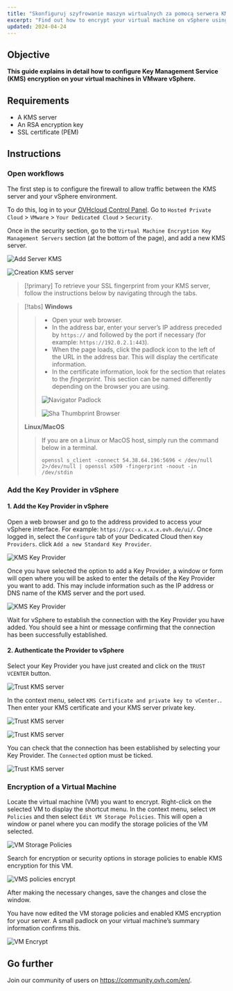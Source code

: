 ```yaml
---
title: "Skonfiguruj szyfrowanie maszyn wirtualnych za pomocą serwera KMS (EN)"
excerpt: "Find out how to encrypt your virtual machine on vSphere using a KMS server"
updated: 2024-04-24
---
```


## Objective

**This guide explains in detail how to configure Key Management Service (KMS) encryption on your virtual machines in VMware vSphere.**

## Requirements

- A KMS server  
- An RSA encryption key
- SSL certificate (PEM)

## Instructions

### Open workflows

The first step is to configure the firewall to allow traffic between the KMS server and your vSphere environment.

To do this, log in to your [OVHcloud Control Panel](/links/manager). Go to `Hosted Private Cloud` > `VMware` > `Your Dedicated Cloud` > `Security`.

Once in the security section, go to the `Virtual Machine Encryption Key Management Servers` section (at the bottom of the page), and add a new KMS server.

![Add Server KMS](images/add_kms_server.png)

![Creation KMS server](images/creation_kms_server.png)

> [!primary]
> To retrieve your SSL fingerprint from your KMS server, follow the instructions below by navigating through the tabs.
>

> [!tabs]
> **Windows**
>>
>> - Open your web browser.
>> - In the address bar, enter your server’s IP address preceded by `https://` and followed by the port if necessary (for example: `https://192.0.2.1:443`).
>> - When the page loads, click the padlock icon to the left of the URL in the address bar. This will display the certificate information.
>> - In the certificate information, look for the section that relates to the *fingerprint*. This section can be named differently depending on the browser you are using.<br>
>>
>> ![Navigator Padlock](images/padlock_website.png)
>>
>> ![Sha Thumbprint Browser](images/fingerprint_sha.png)
>>
> **Linux/MacOS**
>>
>> If you are on a Linux or MacOS host, simply run the command below in a terminal.<br>
>>
>> ```shell
>> openssl s_client -connect 54.38.64.196:5696 < /dev/null 2>/dev/null | openssl x509 -fingerprint -noout -in /dev/stdin
>> ```

### Add the Key Provider in vSphere

#### 1. Add the Key Provider in vSphere

Open a web browser and go to the address provided to access your vSphere interface. For example: `https://pcc-x.x.x.x.ovh.de/ui/`.
Once logged in, select the `Configure` tab of your Dedicated Cloud then `Key Providers`. click `Add a new Standard Key Provider`.

![KMS Key Provider](images/kms_key_provider.png)

Once you have selected the option to add a Key Provider, a window or form will open where you will be asked to enter the details of the Key Provider you want to add. This may include information such as the IP address or DNS name of the KMS server and the port used.

![KMS Key Provider](images/kms_key_provider_2.png)

Wait for vSphere to establish the connection with the Key Provider you have added. You should see a hint or message confirming that the connection has been successfully established.

#### 2. Authenticate the Provider to vSphere

Select your Key Provider you have just created and click on the `TRUST VCENTER` button.

![Trust KMS server](images/trust_kms.png)

In the context menu, select `KMS Certificate and private key to vCenter.`. Then enter your KMS certificate and your KMS server private key.

![Trust KMS server](images/kms_trust_vcenter.png)

![Trust KMS server](images/kms_trust_vcenter_2.png)

You can check that the connection has been established by selecting your Key Provider. The `Connected` option must be ticked.

![Trust KMS server](images/kms_key_provider_3.png)

### Encryption of a Virtual Machine

Locate the virtual machine (VM) you want to encrypt. Right-click on the selected VM to display the shortcut menu. In the context menu, select `VM Policies` and then select `Edit VM Storage Policies`. This will open a window or panel where you can modify the storage policies of the VM selected.

![VM Storage Policies](images/vm_policies.png)

Search for encryption or security options in storage policies to enable KMS encryption for this VM.

![VMS policies encrypt](images/vm_policies_kms_encrypt.png)

After making the necessary changes, save the changes and close the window.

You have now edited the VM storage policies and enabled KMS encryption for your server. A small padlock on your virtual machine’s summary information confirms this.

![VM Encrypt](images/vm_encrypt.png)

## Go further <a name="go-further"></a>

Join our community of users on <https://community.ovh.com/en/>.